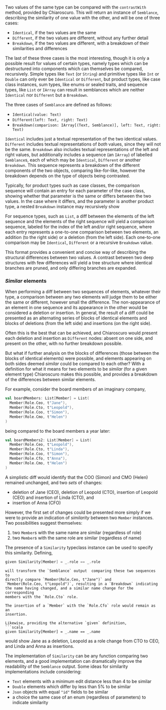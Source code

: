 Two values of the same type can be compared with the `contrastWith` method,
provided by Chiaroscuro. This will return an instance of `Semblance`,
describing the similarity of one value with the other, and will be one of three
cases:
- `Identical`, if the two values are the same
- `Different`, if the two values are different, without any further detail
- `Breakdown`, if the two values are different, with a breakdown of their
  similarities and differences

The last of these three cases is the most interesting, though it is only a
possible result for values of certain types, namely types which can be
destructured into components which can themselves be compared, recursively.
Simple types like `Text` (or `String`) and primitive types like `Int` or
`Double` can only ever be `Identical` or `Different`, but product types, like
case class instances, sum types, like enums or sealed traits, and sequence
types, like `List` or `IArray` can result in semblances which are neither
`Identical` nor `Different` but a `Breakdown`.

The three cases of `Semblance` are defined as follows:
- `Identical(value: Text)`
- `Different(left: Text, right: Text)`
- `Breakdown(comparison: IArray[(Text, Semblance)], left: Text, right: Text)`

`Identical` includes just a textual representation of the two identical values.
`Different` includes textual representations of _both_ values, since they will
not be the same. `Breakdown` also includes textual representations of the left
and right values, but additionally includes a sequence (an `IArray`) of
labelled `Semblance`s, each of which may be `Identical`, `Different` or another
`Breakdown`. This sequence represents a breakdown of the different components of
the two objects, comparing like-for-like, however the breakdown depends on the
type of objects being contrasted.

Typically, for product types such as case classes, the comparison sequence will
contain an entry for each parameter of the case class, showing whether that
parameter is the same or differs between the two values. In the case where it
differs, and the parameter is another product type, a nested `Breakdown` instance
may recursively show 

For sequence types, such as `List`, a diff between the elements of the left
sequence and the elements of the right sequence will yield a comparison
sequence, labeled for the index of the left and/or right sequence, where each
entry represents a one-to-one comparison between two elements, an addition (to
the right side) or a deletion (from the left side). Each one-to-one comparison
may be `Identical`, `Different` or a recursive `Breakdown` value.

This format provides a convenient and concise way of describing the structural
differences between two values. A contrast between two deep structures with few
differences will yield a tree structure where identical branches are pruned,
and only differing branches are expanded.

### _Similar_ elements

When performing a diff between two sequences of elements, whatever their type,
a comparison between any two elements will judge them to be either the same or
different, however small the difference. The non-appearance of an element in
one sequence and its appearance in the other would be considered a deletion or
insertion. In general, the result of a diff could be presented as an
alternating series of blocks of identical elements and blocks of deletions
(from the left side) and insertions (on the right side).

Often this is the best that can be achieved, and Chiaroscuro would present each
deletion and insertion as `Different` nodes: absent on one side, and present on
the other, with no further breakdown possible.

But what if further analysis on the blocks of differences (those between the
blocks of identical elements) were possible, and elements appearing on both
sides deemed _similar_ could be compared to each other? With a definition for
what it means for two elements to be _similar_ (for a given element type)
Chiaroscuro makes this possible, and provides a breakdown of the differences
between similar elements.

For example, consider the board members of an imaginary company,
```scala
val boardMembers: List[Member] = List(
  Member(Role.Ceo, t"Jane"),
  Member(Role.Cto, t"Leopold"),
  Member(Role.Coo, t"Simon"),
  Member(Role.Cmo, t"Helen")
)
```
being compared to the board members a year later:
```scala
val boardMembers2: List[Member] = List(
  Member(Role.Ceo, t"Leopold"),
  Member(Role.Cto, t"Linda"),
  Member(Role.Coo, t"Simon"),
  Member(Role.Cfo, t"Anna"),
  Member(Role.Cmo, t"Helen")
)
```

A simplistic diff would identify that the COO (Simon) and CMO (Helen) remained
unchanged, and two _sets_ of changes:
 - deletion of Jane (CEO), deletion of Leopold (CTO), insertion of Leopold
   (CEO) and insertion of Linda (CTO), and
 - insertion of Anna (CFO)

However, the first set of changes could be presented more simply if we were to
provide an indication of _similarity_ between two `Member` instances. Two
possibilities suggest themselves:
 1. two `Member`s with the same name are similar (regardless of role)
 2. two `Member`s with the same role are similar (regardless of name)

The presence of a `Similarity` typeclass instance can be used to specify this similarity. Defining,
```scala
given Similarity[Member] = _.role == _.role
```
```
will transform the `Semblance` output  comparing these two sequences to
directly compare `Member(Role.Ceo, t"Jane")` and
`Member(Role.Ceo, t"Leopold")`, resulting in a `Breakdown` indicating
the name having changed, and a similar name change for the corresponding
members with the `Role.Cto` role.

The insertion of a `Member` with the `Role.Cfo` role would remain as an
insertion.

Likewise, providing the alternative `given` definition,
```scala
given Similarity[Member] = _.name == _.name
```
would show Jane as a deletion, Leopold as a role change from CTO to CEO, and
Linda and Anna as insertions.

The implementation of `Similarity` can be any function comparing two elements,
and a good implementation can dramatically improve the readability of the
`Semblance` output. Some ideas for similarity implementations include considering:
- `Text` elements with a minimum edit distance less than 4 to be similar
- `Double` elements which differ by less than 5% to be similar
- `Json` objects with equal `"id"` fields to be similar
- a choice the same case of an enum (regardless of parameters) to indicate similarity

